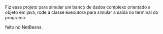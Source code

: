 Fiz esse projeto para simular um banco de dados complexo orientado a objeto em java, rode a classe executora para simular a saída no terminal do programa.




feito no NetBeans.
